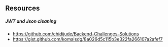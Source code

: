## Resources  
##### JWT and Json cleaning 
- https://github.com/chidijude/Backend-Challenges-Solutions
- https://gist.github.com/komalsdg/8a026d5c115b3e322fa266107a2afef7
